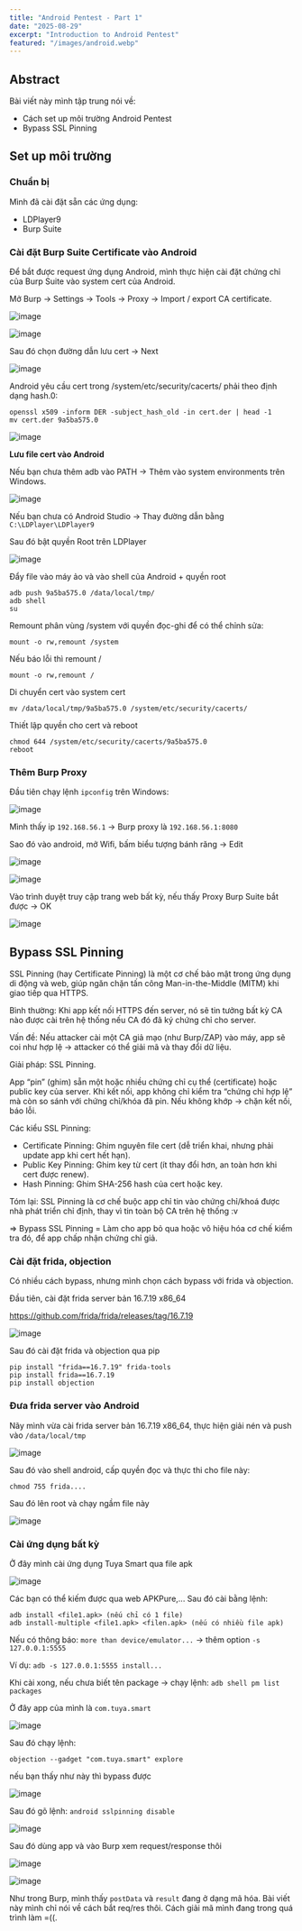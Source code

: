 ```yaml
---
title: "Android Pentest - Part 1"
date: "2025-08-29"
excerpt: "Introduction to Android Pentest"
featured: "/images/android.webp"
---
```


## Abstract

Bài viết này mình tập trung nói về:
- Cách set up môi trường Android Pentest
- Bypass SSL Pinning

## Set up môi trường

### Chuẩn bị
Mình đã cài đặt sẵn các ứng dụng:
- LDPlayer9
- Burp Suite

### Cài đặt Burp Suite Certificate vào Android

Để bắt được request ứng dụng Android, mình thực hiện cài đặt chứng chỉ của Burp Suite vào system cert của Android.

Mở Burp → Settings → Tools → Proxy -> Import / export CA certificate.

![image](https://hackmd.io/_uploads/S1-mMZAKgx.png)


![image](https://hackmd.io/_uploads/HJqBM-CYlg.png)

Sau đó chọn đường dẫn lưu cert -> Next

![image](https://hackmd.io/_uploads/H1ZYzb0Klg.png)

Android yêu cầu cert trong /system/etc/security/cacerts/ phải theo định dạng hash.0:

```
openssl x509 -inform DER -subject_hash_old -in cert.der | head -1
mv cert.der 9a5ba575.0
```

![image](https://hackmd.io/_uploads/HJvFmWRKxl.png)

**Lưu file cert vào Android**

Nếu bạn chưa thêm adb vào PATH -> Thêm vào system environments trên Windows.

![image](https://hackmd.io/_uploads/Hkrc4bRYge.png)

Nếu bạn chưa có Android Studio -> Thay đường dẫn bằng `C:\LDPlayer\LDPlayer9`

Sau đó bật quyền Root trên LDPlayer

![image](https://hackmd.io/_uploads/HkZOSWAtge.png)

Đẩy file vào máy ảo và vào shell của Android + quyền root

```
adb push 9a5ba575.0 /data/local/tmp/
adb shell
su   
```
Remount phân vùng /system với quyền đọc-ghi để có thể chỉnh sửa:
```
mount -o rw,remount /system
```
Nếu báo lỗi thì remount /
```
mount -o rw,remount /
```

Di chuyển cert vào system cert

```
mv /data/local/tmp/9a5ba575.0 /system/etc/security/cacerts/
```

Thiết lập quyền cho cert và reboot

```
chmod 644 /system/etc/security/cacerts/9a5ba575.0
reboot
```

### Thêm Burp Proxy

Đầu tiên chạy lệnh `ipconfig` trên Windows:

![image](https://hackmd.io/_uploads/BkAU4W1qee.png)

Mình thấy ip `192.168.56.1` -> Burp proxy là `192.168.56.1:8080`

Sao đó vào android, mở Wifi, bấm biểu tượng bánh răng -> Edit

![image](https://hackmd.io/_uploads/rJcnHWyqxl.png)

![image](https://hackmd.io/_uploads/HJuASZycll.png)

Vào trình duyệt truy cập trang web bất kỳ, nếu thấy Proxy Burp Suite bắt được -> OK

![image](https://hackmd.io/_uploads/BkCm8byqex.png)

## Bypass SSL Pinning

SSL Pinning (hay Certificate Pinning) là một cơ chế bảo mật trong ứng dụng di động và web, giúp ngăn chặn tấn công Man-in-the-Middle (MITM) khi giao tiếp qua HTTPS.

Bình thường: Khi app kết nối HTTPS đến server, nó sẽ tin tưởng bất kỳ CA nào được cài trên hệ thống nếu CA đó đã ký chứng chỉ cho server.

Vấn đề: Nếu attacker cài một CA giả mạo (như Burp/ZAP) vào máy, app sẽ coi như hợp lệ → attacker có thể giải mã và thay đổi dữ liệu.

Giải pháp: SSL Pinning.

App “pin” (ghim) sẵn một hoặc nhiều chứng chỉ cụ thể (certificate) hoặc public key của server.
Khi kết nối, app không chỉ kiểm tra “chứng chỉ hợp lệ” mà còn so sánh với chứng chỉ/khóa đã pin.
Nếu không khớp → chặn kết nối, báo lỗi.

Các kiểu SSL Pinning:
- Certificate Pinning: Ghim nguyên file cert (dễ triển khai, nhưng phải update app khi cert hết hạn).
- Public Key Pinning: Ghim key từ cert (ít thay đổi hơn, an toàn hơn khi cert được renew).
- Hash Pinning: Ghim SHA-256 hash của cert hoặc key.

Tóm lại: SSL Pinning là cơ chế buộc app chỉ tin vào chứng chỉ/khoá được nhà phát triển chỉ định, thay vì tin toàn bộ CA trên hệ thống :v

=> Bypass SSL Pinning = Làm cho app bỏ qua hoặc vô hiệu hóa cơ chế kiểm tra đó, để app chấp nhận chứng chỉ giả.

### Cài đặt frida, objection

Có nhiều cách bypass, nhưng mình chọn cách bypass với frida và objection.

Đầu tiên, cài đặt frida server bản 16.7.19 x86_64

https://github.com/frida/frida/releases/tag/16.7.19

![image](https://hackmd.io/_uploads/BJYPdZ1cgx.png)

Sau đó cài đặt frida và objection qua pip

```
pip install "frida==16.7.19" frida-tools
pip install frida==16.7.19
pip install objection
```

### Đưa frida server vào Android

Nãy mình vừa cài frida server bản 16.7.19 x86_64, thực hiện giải nén và push vào `/data/local/tmp`

![image](https://hackmd.io/_uploads/SyBYYbJqge.png)

Sau đó vào shell android, cấp quyền đọc và thực thi cho file này:

```
chmod 755 frida....
```

Sau đó lên root và chạy ngầm file này

![image](https://hackmd.io/_uploads/HkhC9-J5xe.png)

### Cài ứng dụng bất kỳ

Ở đây mình cài ứng dụng Tuya Smart qua file apk

![image](https://hackmd.io/_uploads/rkbtjW1qgx.png)

Các bạn có thể kiếm được qua web APKPure,...
Sau đó cài bằng lệnh:

```
adb install <file1.apk> (nếu chỉ có 1 file)
adb install-multiple <file1.apk> <filen.apk> (nếu có nhiều file apk)
```

Nếu có thông báo: `more than device/emulator...` -> thêm option `-s 127.0.0.1:5555`

Ví dụ: `adb -s 127.0.0.1:5555 install...`

Khi cài xong, nếu chưa biết tên package -> chạy lệnh: `adb shell pm list packages
`

Ở đây app của mình là `com.tuya.smart`

![image](https://hackmd.io/_uploads/SJx_n-k9ll.png)

Sau đó chạy lệnh:

```
objection --gadget "com.tuya.smart" explore
```

nếu bạn thấy như này thì bypass được

![image](https://hackmd.io/_uploads/ryiWJGkqeg.png)

Sau đó gõ lệnh: `android sslpinning disable`

![image](https://hackmd.io/_uploads/SywEyz15el.png)

Sau đó dùng app và vào Burp xem request/response thôi

![image](https://hackmd.io/_uploads/H17Pyfy9gl.png)

![image](https://hackmd.io/_uploads/Sk6ckf1cxl.png)

Như trong Burp, mình thấy `postData` và `result` đang ở dạng mã hóa.
Bài viết này mình chỉ nói về cách bắt req/res thôi. Cách giải mã mình đang trong quá trình làm =((.









